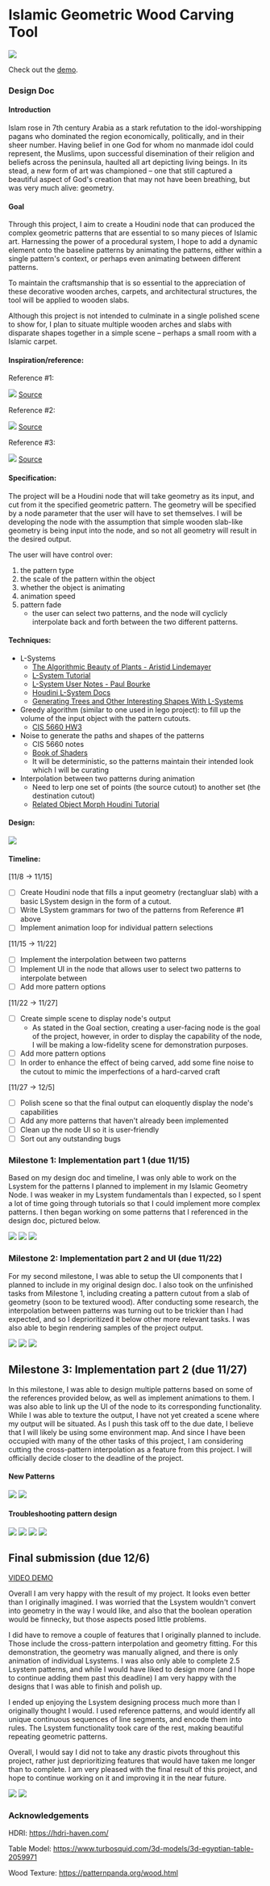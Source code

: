 # Islamic Geometric Wood Carving Tool

![](img/final-render-0.jpg)

Check out the [demo](https://youtu.be/sME_ZO3Bp3c).

### Design Doc

#### Introduction
Islam rose in 7th century Arabia as a stark refutation to the idol-worshipping pagans who
 dominated the region economically, politically, and in their sheer number. Having belief in one God
 for whom no manmade idol could represent, the Muslims, upon successful disemination of their
 religion and beliefs across the peninsula, haulted all art depicting living beings. In its stead,
 a new form of art was championed &ndash; one that still captured a beautiful aspect of God's
 creation that may not have been breathing, but was very much alive: geometry.


#### Goal
Through this project, I aim to create a Houdini node that can produced the complex
geometric patterns that are essential to so many pieces of Islamic art. Harnessing the power of a
procedural system, I hope to add a dynamic element onto the baseline patterns by animating the
patterns, either within a single pattern's context, or perhaps even animating between different
patterns.

To maintain the craftsmanship that is so essential to the appreciation of these
decorative wooden arches, carpets, and architectural structures, the tool will be applied to wooden
slabs.

Although this project is not intended to culminate in a single polished scene to show for, I plan to
situate multiple wooden arches and slabs with disparate shapes together in a simple scene &ndash;
perhaps a small room with a Islamic carpet.


#### Inspiration/reference:

Reference #1:

![](img/ref-wooden-arches.png)
[Source](https://www.etsy.com/listing/1467150352/set-of-decorative-arches-islamic-arabic?gpla=1&gao=1&&utm_source=google&utm_medium=cpc&utm_campaign=shopping_us_d-craft_supplies_and_tools-patterns_and_how_to-patterns_and_blueprints&utm_custom1=_k_CjwKCAjwkY2qBhBDEiwAoQXK5e3zWAU40x-ESz_xxUsEbw_pSet9z7k0Me79Zgcc4MTAHoWqSTIgJRoCcxAQAvD_BwE_k_&utm_content=go_2063558056_76452866095_367965825024_pla-322726483858_c__1467150352_12768591&utm_custom2=2063558056&gclid=CjwKCAjwkY2qBhBDEiwAoQXK5e3zWAU40x-ESz_xxUsEbw_pSet9z7k0Me79Zgcc4MTAHoWqSTIgJRoCcxAQAvD_BwE)

Reference #2:

![](img/ref-wooden-pieces.png)
[Source](https://www.etsy.com/listing/1365553332/set-vector-arches-dxf-eps-svg-ai-pdf-png?click_key=567e1af9aaf9f8ea4ad89f283786370ebc24bdfd%3A1365553332&click_sum=7c5186a7&external=1&rec_type=ss&ref=pla_similar_listing_top-1&sts=1)

Reference #3:

![](img/ref-pattern-0.jpg)
[Source](https://www.alamy.com/seamless-geometric-ornament-based-on-traditional-arabic-art-muslim-mosaicblack-lines-and-white-backgroundgreat-design-for-fabrictextilecoverwrap-image339544071.html)

#### Specification:

The project will be a Houdini node that will take geometry as its input, and cut from it the
specified geometric pattern. The geometry will be specified by a node parameter that the user will
have to set themselves. I will be developing the node with the assumption that simple wooden
slab-like geometry is being input into the node, and so not all geometry will result in the desired output.

The user will have control over:
  1. the pattern type
  2. the scale of the pattern within the object
  3. whether the object is animating 
  4. animation speed
  5. pattern fade
      - the user can select two patterns, and the node will cyclicly interpolate back and forth
        between the two different patterns.

#### Techniques:

- L-Systems
  - [The Algorithmic Beauty of Plants - Aristid
    Lindemayer](http://algorithmicbotany.org/papers/abop/abop.pdf)
  - [L-System Tutorial](https://www.youtube.com/watch?v=CgxTCpUqp5Q)
  - [L-System User Notes - Paul Bourke](https://paulbourke.net/fractals/lsys/)
  - [Houdini L-System
    Docs](https://www.sidefx.com/docs/houdini/nodes/sop/lsystem.html#use-modeled-geometry-in-an-l-system)
  - [Generating Trees and Other Interesting Shapes With L-Systems](https://gpfault.net/posts/generating-trees.txt.html)
- Greedy algorithm (similar to one used in lego project):
    to fill up the volume of the input object with the pattern cutouts.
    - [CIS 5660 HW3](https://github.com/CIS-566-Fall-2023/hw03-legos)
- Noise to generate the paths and shapes of the patterns
  - CIS 5660 notes
  - [Book of Shaders](https://thebookofshaders.com/11/)
  - It will be deterministic, so the patterns maintain their intended look which I will be curating
- Interpolation between two patterns during animation
  - Need to lerp one set of points (the source cutout) to another set (the destination cutout)
  - [Related Object Morph Houdini Tutorial](https://www.youtube.com/watch?v=8LsI2ARFv04)

#### Design:

![](img/readme-fbd-0.jpeg)

#### Timeline:

[11/8 &rarr; 11/15] 
- [ ] Create Houdini node that fills a input geometry (rectangluar slab) with a basic LSystem design
  in the form of a cutout.
- [ ] Write LSystem grammars for two of the patterns from Reference #1 above
- [ ] Implement animation loop for individual pattern selections

[11/15 &rarr; 11/22] 
- [ ] Implement the interpolation between two patterns
- [ ] Implement UI in the node that allows user to select two patterns to interpolate between
- [ ] Add more pattern options

[11/22 &rarr; 11/27] 
- [ ] Create simple scene to display node's output
    - As stated in the Goal section, creating a user-facing node is the goal of the project,
      however, in order to display the capability of the node, I will be making a low-fidelity scene
      for demonstration purposes.
- [ ] Add more pattern options
- [ ] In order to enhance the effect of being carved, add some fine noise to the cutout to mimic the
  imperfections of a hard-carved craft

[11/27 &rarr; 12/5] 
- [ ] Polish scene so that the final output can eloquently display the node's capabilities
- [ ] Add any more patterns that haven't already been implemented
- [ ] Clean up the node UI so it is user-friendly
- [ ] Sort out any outstanding bugs

### Milestone 1: Implementation part 1 (due 11/15)

Based on my design doc and timeline, I was only able to work on the Lsystem for the patterns I
planned to implement in my Islamic Geometry Node. I was weaker in my Lsystem fundamentals than I
expected, so I spent a lot of time going through tutorials so that I could implement more complex
patterns. I then began working on some patterns that I referenced in the design doc, pictured
below.

![](img/milestone1-pattern-0.jpeg)
![](img/milestone1-lsystem-0.png)
![](img/milestone1-lsystem-1.png)


### Milestone 2: Implementation part 2 and UI (due 11/22)

For my second milestone, I was able to setup the UI components that I planned to include in my
original design doc. I also took on the unfinished tasks from Milestone 1, including creating a
pattern cutout from a slab of geometry (soon to be textured wood). After conducting some research,
the interpolation between patterns was turning out to be trickier than I had expected, and so I
deprioritized it below other more relevant tasks. I was also able to begin rendering samples of the
project output.

![](img/node-interface-0.png)
![](img/carved-0.png)
![](img/milestone2.png)


## Milestone 3: Implementation part 2 (due 11/27)

In this milestone, I was able to design multiple patterns based on some of the references provided
below, as well as implement animations to them. I was also able to link up the UI of the node to its
corresponding functionality. While I was able to texture the output, I have not yet created a scene
where my output will be situated. As I push this task off to the due date, I believe that I will
likely be using some environment map. And since I have been occupied with many of the other tasks of
this project, I am considering cutting the cross-pattern interpolation as a feature from this
project. I will officially decide closer to the deadline of the project.

#### New Patterns
![](img/ref-pattern-0.jpg)
![](img/ref-pattern-4.jpg)

#### Troubleshooting pattern design
![](img/milestone3-lsystem-misalignment.png)
![](img/milestone3-alignment.png)
![](img/milestone3.png)
![](img/milestone3-circle.png)


## Final submission (due 12/6)

[VIDEO DEMO](https://youtu.be/sME_ZO3Bp3c)

Overall I am very happy with the result of my project. It looks even better than I originally
imagined. I was worried that the Lsystem wouldn't convert into geometry in the way I would like, and
also that the boolean operation would be finnecky, but those aspects posed little problems.

I did have to remove a couple of features that I originally planned to include. Those include the
cross-pattern interpolation and geometry fitting. For this demonstration, the geometry was manually
aligned, and there is only animation of individual Lsystems. I was also only able to complete 2.5
Lsystem patterns, and while I would have liked to design more (and I hope to continue adding them
past this deadline) I am very happy with the designs that I was able to finish and polish up.

I ended up enjoying the Lsystem designing process much more than I originally thought I would. I
used reference patterns, and would identify all unique continuous sequences of line segments, and
encode them into rules. The Lsystem functionality took care of the rest, making beautiful repeating
geometric patterns.

Overall, I would say I did not to take any drastic pivots throughout this project, rather just
deprioritizing features that would have taken me longer than to complete. I am very pleased with the
final result of this project, and hope to continue working on it and improving it in the near
future.

![](img/final-render-0.jpg)
![](img/final-render-1.jpg)


### Acknowledgements
HDRI: https://hdri-haven.com/

Table Model: https://www.turbosquid.com/3d-models/3d-egyptian-table-2059971

Wood Texture: https://patternpanda.org/wood.html

